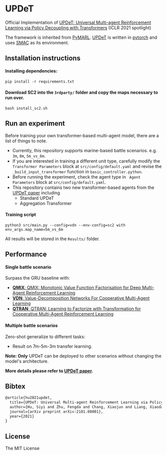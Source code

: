 # UPDeT
Official Implementation of [UPDeT: Universal Multi-agent Reinforcement Learning via Policy Decoupling with Transformers](https://openreview.net/forum?id=v9c7hr9ADKx) (ICLR 2021 spotlight)

The framework is inherited from [PyMARL](https://github.com/oxwhirl/pymarl). [UPDeT](https://github.com/hhhusiyi-monash/UPDeT) is written in [pytorch](https://pytorch.org) and uses [SMAC](https://github.com/oxwhirl/smac) as its environment.

## Installation instructions

#### Installing dependencies:

```shell
pip install -r requirements.txt
```

#### Download SC2 into the `3rdparty/` folder and copy the maps necessary to run over. 

```shell
bash install_sc2.sh
```


## Run an experiment 

Before training your own transformer-based multi-agent model, there are a list of things to note.

- Currently, this repository supports marine-based battle scenarios. e.g. `3m`, `8m`, `5m_vs_6m`. 
- If you are interested in training a different unit type, carefully modify the ` Transformer Parameters` block at  `src/config/default.yaml` and revise the `_build_input_transformer` function in `basic_controller.python`.
- Before running the experiment, check the agent type in ` Agent Parameters` block at `src/config/default.yaml`.
- This repository contains two new transformer-based agents from the [UPDeT paper](https://arxiv.org/pdf/2101.08001.pdf) including 
   - Standard UPDeT
   - Aggregation Transformer

#### Training script 

```shell
python3 src/main.py --config=vdn --env-config=sc2 with env_args.map_name=5m_vs_6m
```
All results will be stored in the `Results/` folder.

## Performance

#### Single battle scenario
Surpass the GRU baseline with:
- [**QMIX**: QMIX: Monotonic Value Function Factorisation for Deep Multi-Agent Reinforcement Learning](https://arxiv.org/abs/1803.11485)
- [**VDN**: Value-Decomposition Networks For Cooperative Multi-Agent Learning](https://arxiv.org/abs/1706.05296) 
- [**QTRAN**: QTRAN: Learning to Factorize with Transformation for Cooperative Multi-Agent Reinforcement Learning](https://arxiv.org/abs/1905.05408)

<!--![](https://github.com/hhhusiyi/UPDeT/blob/master/show.png)-->

#### Multiple battle scenarios

Zero-shot generalize to different tasks:

- Result on 7m-5m-3m transfer learning.

<!--![](https://github.com/hhhusiyi/UPDeT/blob/master/show.png)-->

**Note: Only** UPDeT can be deployed to other scenarios without changing the model's architecture.

**More details please refer to [UPDeT paper](https://arxiv.org/pdf/2101.08001.pdf).**

## Bibtex

```tex
@article{hu2021updet,
  title={UPDeT: Universal Multi-agent Reinforcement Learning via Policy Decoupling with Transformers},
  author={Hu, Siyi and Zhu, Fengda and Chang, Xiaojun and Liang, Xiaodan},
  journal={arXiv preprint arXiv:2101.08001},
  year={2021}
}
```

## License

The MIT License